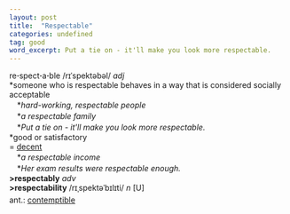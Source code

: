 ```yaml
---
layout: post
title:  "Respectable"
categories: undefined
tag: good
word_excerpt: Put a tie on - it'll make you look more respectable.
---
```

<DIV style="MARGIN: 0px 0px 5px">re<B>·</B>spect<B>·</B>a<B>·</B>ble /rɪˈspektəbəl/ <I>adj</I> <BR>*someone who is respectable behaves in a way that is considered socially acceptable<BR>　*<I>hard-working, respectable people</I><BR>　*<I>a respectable family</I><BR>　*<I>Put a tie on - it'll make you look more respectable.</I><BR>*good or satisfactory<BR>= <A href="{{ site.baseurl }}/decent"><U>decent</U></A><BR>　*<I>a respectable income</I><BR>　*<I>Her exam results were respectable enough.</I><BR><B>&gt;respectably</B> <I>adv</I> <BR><B>&gt;respectability</B> /rɪˌspektəˈbɪlɪti/ <I>n</I> [U]</DIV>
<DIV style="MARGIN: 0px 0px 5px">
<DIV style="MARGIN: 4px 0px">ant.: <A href="{{ site.baseurl }}/contemptible"><U>contemptible</U></A></DIV></DIV>
